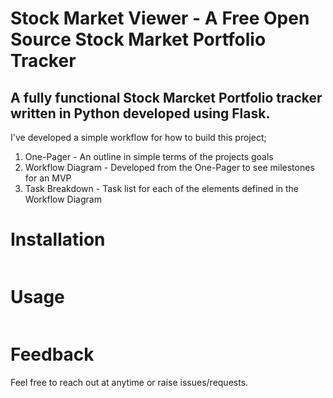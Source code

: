 # Stock Market Viewer - A Free Open Source Stock Market Portfolio Tracker

## A fully functional Stock Marcket Portfolio tracker written in Python developed using Flask.

I've developed a simple workflow for how to build this project; 

1. One-Pager - An outline in simple terms of the projects goals
2. Workflow Diagram - Developed from the One-Pager to see milestones for an MVP
3. Task Breakdown - Task list for each of the elements defined in the Workflow Diagram 

# Installation 
```

```

# Usage 
```
```

# Feedback 
Feel free to reach out at anytime or raise issues/requests.
